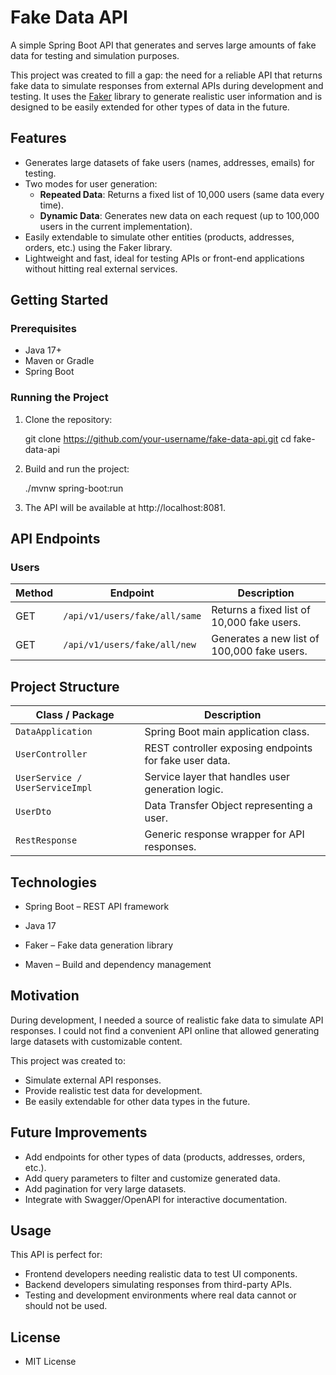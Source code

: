 # Fake Data API

A simple Spring Boot API that generates and serves large amounts of fake data for testing and simulation purposes.

This project was created to fill a gap: the need for a reliable API that returns fake data to simulate responses from external APIs during development and testing. It uses the [Faker](https://github.com/DiUS/java-faker) library to generate realistic user information and is designed to be easily extended for other types of data in the future.

## Features

- Generates large datasets of fake users (names, addresses, emails) for testing.
- Two modes for user generation:
    - **Repeated Data**: Returns a fixed list of 10,000 users (same data every time).
    - **Dynamic Data**: Generates new data on each request (up to 100,000 users in the current implementation).
- Easily extendable to simulate other entities (products, addresses, orders, etc.) using the Faker library.
- Lightweight and fast, ideal for testing APIs or front-end applications without hitting real external services.

## Getting Started

### Prerequisites

- Java 17+
- Maven or Gradle
- Spring Boot

### Running the Project

1. Clone the repository:


    git clone https://github.com/your-username/fake-data-api.git
    cd fake-data-api

2. Build and run the project:

    
    ./mvnw spring-boot:run

3. The API will be available at http://localhost:8081.

## API Endpoints

### Users

| Method | Endpoint                     | Description                                  |
|--------|------------------------------|----------------------------------------------|
| GET    | `/api/v1/users/fake/all/same` | Returns a fixed list of 10,000 fake users. |
| GET    | `/api/v1/users/fake/all/new`  | Generates a new list of 100,000 fake users.|

## Project Structure

| Class / Package           | Description                                                      |
|---------------------------|------------------------------------------------------------------|
| `DataApplication`         | Spring Boot main application class.                              |
| `UserController`          | REST controller exposing endpoints for fake user data.           |
| `UserService / UserServiceImpl` | Service layer that handles user generation logic.          |
| `UserDto`                 | Data Transfer Object representing a user.                        |
| `RestResponse`            | Generic response wrapper for API responses.                      |

## Technologies

- Spring Boot – REST API framework

- Java 17

- Faker – Fake data generation library

- Maven – Build and dependency management

## Motivation

During development, I needed a source of realistic fake data to simulate API responses. I could not find a convenient API online that allowed generating large datasets with customizable content.

This project was created to:

- Simulate external API responses.
- Provide realistic test data for development.
- Be easily extendable for other data types in the future.

## Future Improvements

- Add endpoints for other types of data (products, addresses, orders, etc.).
- Add query parameters to filter and customize generated data.
- Add pagination for very large datasets.
- Integrate with Swagger/OpenAPI for interactive documentation.

## Usage

This API is perfect for:

- Frontend developers needing realistic data to test UI components.
- Backend developers simulating responses from third-party APIs.
- Testing and development environments where real data cannot or should not be used.

## License
- MIT License